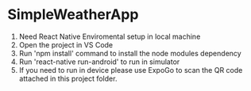 # SimpleWeatherApp

1. Need React Native Enviromental setup in local machine
2. Open the project in VS Code
3. Run 'npm install' command to install the node modules dependency
4. Run 'react-native run-android' to run in simulator
5. If you need to run in device please use ExpoGo to scan the QR code attached in this project folder. 

